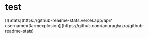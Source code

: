 <h1 id=test1> test </h1>
[![Stats](https://github-readme-stats.vercel.app/api?username=Darmexplosion)](https://github.com/anuraghazra/github-readme-stats)
